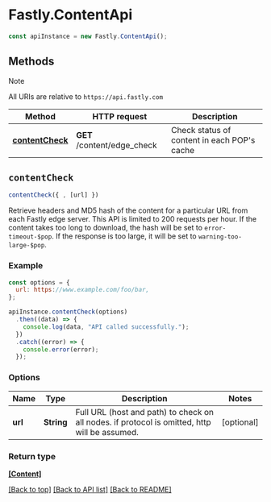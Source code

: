 # Fastly.ContentApi

```javascript
const apiInstance = new Fastly.ContentApi();
```
## Methods

> [!NOTE]
> All URIs are relative to `https://api.fastly.com`

Method | HTTP request | Description
------ | ------------ | -----------
[**contentCheck**](ContentApi.md#contentCheck) | **GET** /content/edge_check | Check status of content in each POP&#39;s cache


## `contentCheck`

```javascript
contentCheck({ , [url] })
```

Retrieve headers and MD5 hash of the content for a particular URL from each Fastly edge server. This API is limited to 200 requests per hour. If the content takes too long to download, the hash will be set to `error-timeout-$pop`. If the response is too large, it will be set to `warning-too-large-$pop`.

### Example

```javascript
const options = {
  url: https://www.example.com/foo/bar,
};

apiInstance.contentCheck(options)
  .then((data) => {
    console.log(data, "API called successfully.");
  })
  .catch((error) => {
    console.error(error);
  });
```

### Options

Name | Type | Description  | Notes
------------- | ------------- | ------------- | -------------
**url** | **String** | Full URL (host and path) to check on all nodes. if protocol is omitted, http will be assumed. | [optional]

### Return type

[**[Content]**](Content.md)


[[Back to top]](#) [[Back to API list]](../../README.md#endpoints)
[[Back to README]](../../README.md)
